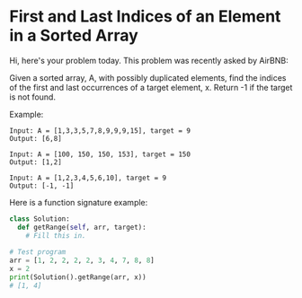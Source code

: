 # First and Last Indices of an Element in a Sorted Array

Hi, here's your problem today. This problem was recently asked by AirBNB:

Given a sorted array, A, with possibly duplicated elements, find the indices of the first and last occurrences of a target element, x. Return -1 if the target is not found.

Example:
```
Input: A = [1,3,3,5,7,8,9,9,9,15], target = 9
Output: [6,8]

Input: A = [100, 150, 150, 153], target = 150
Output: [1,2]

Input: A = [1,2,3,4,5,6,10], target = 9
Output: [-1, -1]
```

Here is a function signature example:

```python
class Solution: 
  def getRange(self, arr, target):
    # Fill this in.
  
# Test program 
arr = [1, 2, 2, 2, 2, 3, 4, 7, 8, 8] 
x = 2
print(Solution().getRange(arr, x))
# [1, 4]
```